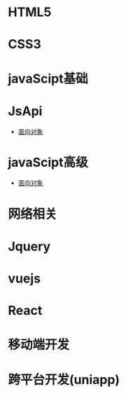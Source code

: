 # HTML5
# CSS3
# javaScipt基础
# JsApi
  - [面向对象](file/JsSenior/OO.md)
  
# javaScipt高级
  - [面向对象](file/JsSenior/OO.md)
# 网络相关
# Jquery
# vuejs
# React
# 移动端开发
# 跨平台开发(uniapp)
<!-- # 🎉关于本站 -->
